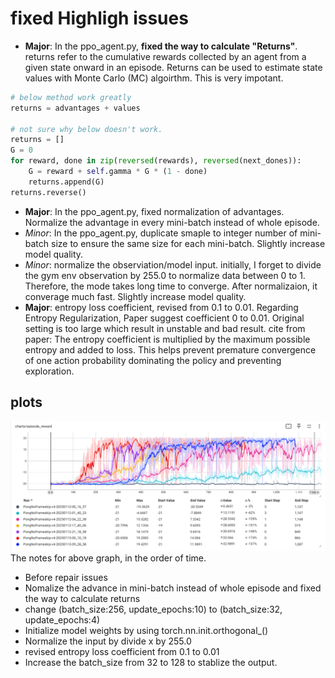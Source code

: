 # fixed Highligh issues

- **Major**: In the ppo_agent.py, **fixed the way to calculate "Returns"**. returns refer to the cumulative rewards collected by an agent from a given state onward in an episode. Returns can be used to estimate state values with Monte Carlo (MC) algoirthm. This is very impotant. 
```python
# below method work greatly
returns = advantages + values

# not sure why below doesn't work. 
returns = []
G = 0
for reward, done in zip(reversed(rewards), reversed(next_dones)):
    G = reward + self.gamma * G * (1 - done)
    returns.append(G)
returns.reverse()
```
- **Major**: In the ppo_agent.py, fixed normalization of advantages. Normalize the advantage in every mini-batch instead of whole episode.
- *Minor*: In the ppo_agent.py, duplicate smaple to integer number of mini-batch size to ensure the same size for each mini-batch. Slightly increase model quality. 
- *Minor*: normalize the observiation/model input. initially, I forget to divide the gym env observation by 255.0 to normalize data between 0 to 1. Therefore, the mode takes long time to converge. After normalizaion, it converage much fast. Slightly increase model quality. 
- **Major**: entropy loss coefficient, revised from 0.1 to 0.01. Regarding Entropy Regularization, Paper suggest coefficient 0 to 0.01. Original setting is too large which result in unstable and bad result. cite from paper: The entropy coefficient is multiplied by the maximum possible entropy and added to loss. This helps prevent premature convergence of one action probability dominating the policy and preventing exploration. 

## plots

![trains history](./fig/train-result-and-algoirthm-tune.png)
The notes for above graph, in the order of time.  
- Before repair issues
- Nomalize the advance in mini-batch instead of whole episode and fixed the way to calculate returns
- change (batch_size:256, update_epochs:10) to (batch_size:32, update_epochs:4)
- Initialize model weights by using torch.nn.init.orthogonal_()
- Normalize the input by divide x by 255.0
- revised entropy loss coefficient from 0.1 to 0.01
- Increase the batch_size from 32 to 128 to stablize the output. 
